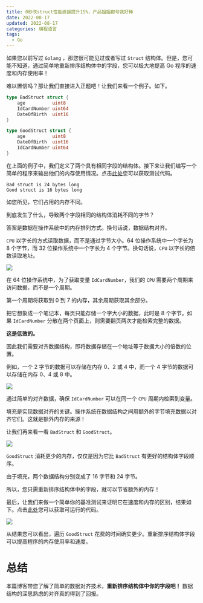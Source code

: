 ```yaml
---
title: 0秒改struct性能直接提升15%，产品姐姐都夸我好棒
date: 2022-08-17
updated: 2022-08-17
categories: 编程语言
tags:
  - Go
---
```


如果您以前写过 `Golang` ，那您很可能见过或者写过 `Struct` 结构体。但是，您可能不知道，通过简单地重新排序结构体中的字段，您可以极大地提高 Go 程序的速度和内存使用率！

难以置信吗？那让我们直接进入正题吧！让我们来看一个例子。如下。

```go
type BadStruct struct {
    age          uint8
    IdCardNumber uint64
    DateOfBirth  uint16
}

type GoodStruct struct {
    age          uint8
    DateOfBirth  uint16
    IdCardNumber uint64
}
```

在上面的例子中，我们定义了两个具有相同字段的结构体。接下来让我们编写一个简单的程序来输出他们的内存使用情况。点击[此处](https://go.dev/play/p/DekLCtTGo6v)您可以获取测试代码。

```
Bad struct is 24 bytes long
Good struct is 16 bytes long
```

如您所见，它们占用的内存不同。

到底发生了什么，导致两个字段相同的结构体消耗不同的字节？

答案是数据在操作系统中的内存排列方式。换句话说，数据结构对齐。

`CPU` 以字长的方式读取数据，而不是通过字节大小。64 位操作系统中一个字长为 8 个字节，而 32 位操作系统中一个字长为 4 个字节。换句话说，`CPU` 以字长的倍数读取地址。


![](https://weizicoding-1318098637.cos.ap-chengdu.myqcloud.com/0%E7%A7%92%E6%94%B9struct%E6%80%A7%E8%83%BD/picture-01.png)

在 64 位操作系统中，为了获取变量 `IdCardNumber`，我们的 `CPU` 需要两个周期来访问数据，而不是一个周期。

第一个周期将获取到 0 到 7 的内存，其余周期获取其余部分。

把它想象成一个笔记本，每页只能存储一个字大小的数据，此时是 8 个字节。如果 `IdCardNumber` 分散在两个页面上，则需要翻页两次才能检索完整的数据。

**这是低效的。**

因此我们需要对齐数据结构，即将数据存储在一个地址等于数据大小的倍数的位置。

例如，一个 2 字节的数据可以存储在内存 0、2 或 4 中，而一个 4 字节的数据可以存储在内存 0、4 或 8 中。

![](https://weizicoding-1318098637.cos.ap-chengdu.myqcloud.com/0%E7%A7%92%E6%94%B9struct%E6%80%A7%E8%83%BD/picture-02.png)

通过简单的对齐数据，确保 `IdCardNumber` 可以在同一个 `CPU` 周期内检索到变量。

填充是实现数据对齐的关键。操作系统在数据结构之间用额外的字节填充数据以对齐它们。这就是额外内存的来源！

让我们再来看一看 `BadStruct` 和 `GoodStruct`。

![](https://weizicoding-1318098637.cos.ap-chengdu.myqcloud.com/0%E7%A7%92%E6%94%B9struct%E6%80%A7%E8%83%BD/picture-03.png)

`GoodStruct` 消耗更少的内存，仅仅是因为它比 `BadStruct` 有更好的结构体字段顺序。

由于填充，两个数据结构分别变成了 16 字节和 24 字节。

所以，您只需重新排序结构体中的字段，就可以节省额外的内存！

最后，让我们来做一个简单你的基准测试来证明它在速度和内存的区别，结果如下。点击[此处](https://go.dev/play/p/i6F3VRFY61n)您可以获取可运行的代码。

![](https://weizicoding-1318098637.cos.ap-chengdu.myqcloud.com/0%E7%A7%92%E6%94%B9struct%E6%80%A7%E8%83%BD/picture-04.png)

从结果您可以看出，遍历 `GoodStruct` 花费的时间确实更少。重新排序结构体字段可以提高程序的内存使用率和速度。

# 总结

本篇博客带您了解了简单的数据对齐技术，**重新排序结构体中你的字段吧！** 数据结构的深思熟虑的对齐真的得到了回报。